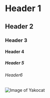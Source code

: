 # Header 1
## Header 2
### Header 3
#### Header 4
##### Header 5
###### Header6

![Image of Yakocat](https://octodex.github.com/images/yaktocat.png)
